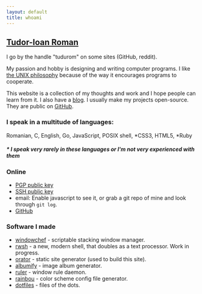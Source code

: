 ```yaml
---
layout: default
title: whoami
---
```


[Tudor-Ioan Roman](https://www.youtube.com/watch?v=U5u-X4bocr4)
-------

I go by the handle "tudurom" on some sites (GitHub, reddit).

My passion and hobby is designing and writing computer programs. I like [the UNIX
philosophy](https://en.wikipedia.org/wiki/Unix_philosophy) because of the way it
encourages programs to cooperate.

This website is a collection of my thoughts and work and I hope people can learn
from it. I also have a [blog](/blog).
I usually make my projects open-source. They are public on
[GitHub](https://github.com/tudurom/).

### I speak in a multitude of languages:

Romanian, C, English, Go, JavaScript, POSIX shell, \*CSS3, HTML5, \*Ruby

##### \* I speak very rarely in these languages or I'm not very experienced with them

### Online

* [PGP public key](/pgp.pub)
* [SSH public key](/ssh.pub)
* <span id="email"><noscript>email: Enable javascript to see it, or grab a git
	repo of mine and look through `git log`.</noscript></span>
* [GitHub](https://github.com/tudurom)

<script>
document.getElementById('email').innerHTML =
`<span class="fakelink" onclick="this.innerHTML = atob('dHVkb3JAdHVkb3JyLnJv')">email</span>
`
</script>

### Software I made

* [windowchef](https://github.com/tudurom/windowchef/) - scriptable stacking window manager.
* [rwsh](https://git.sr.ht/~tudor/rwsh) - a new, modern shell, that doubles as a
	text processor. Work in progress.
* [orator](https://github.com/tudurom/orator/) - static site generator (used to build this site).
* [albumify](https://github.com/gnotclub/albumify-next/) - image album generator.
* [ruler](https://github.com/tudurom/ruler/) - window rule daemon.
* [rainbou](https://github.com/tudurom/rainbou/) - color scheme config file generator.
* [dotfiles](https://github.com/tudurom/dotfiles/) - files of the dots.
